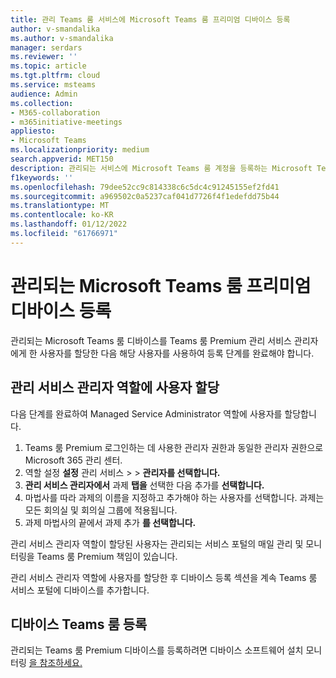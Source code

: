 ```yaml
---
title: 관리 Teams 룸 서비스에 Microsoft Teams 룸 프리미엄 디바이스 등록
author: v-smandalika
ms.author: v-smandalika
manager: serdars
ms.reviewer: ''
ms.topic: article
ms.tgt.pltfrm: cloud
ms.service: msteams
audience: Admin
ms.collection:
- M365-collaboration
- m365initiative-meetings
appliesto:
- Microsoft Teams
ms.localizationpriority: medium
search.appverid: MET150
description: 관리되는 서비스에 Microsoft Teams 룸 계정을 등록하는 Microsoft Teams 룸 프리미엄 대해 자세히 알아보습니다.
f1keywords: ''
ms.openlocfilehash: 79dee52cc9c814338c6c5dc4c91245155ef2fd41
ms.sourcegitcommit: a969502c0a5237caf041d7726f4f1edefdd75b44
ms.translationtype: MT
ms.contentlocale: ko-KR
ms.lasthandoff: 01/12/2022
ms.locfileid: "61766971"
---
```

# <a name="enroll-a-device-in-the-microsoft-teams-rooms-premium-managed-service"></a>관리되는 Microsoft Teams 룸 프리미엄 디바이스 등록

관리되는 Microsoft Teams 룸 디바이스를 Teams 룸 Premium 관리 서비스 관리자에게 한 사용자를 할당한 다음 해당 사용자를 사용하여 등록 단계를 완료해야 합니다.

## <a name="assign-users-to-the-managed-service-administrator-role"></a>관리 서비스 관리자 역할에 사용자 할당

다음 단계를 완료하여 Managed Service Administrator 역할에 사용자를 할당합니다.

1. Teams 룸 Premium 로그인하는 [](https://portal.rooms.microsoft.com/) 데 사용한 관리자 권한과 동일한 관리자 권한으로 Microsoft 365 관리 센터.
2. 역할 설정 **설정** 관리 서비스  >    >   **관리자를 선택합니다.**
3. **관리 서비스 관리자에서** 과제 **탭을** 선택한 다음 추가를 **선택합니다.**
4. 마법사를 따라 과제의 이름을 지정하고 추가해야 하는 사용자를 선택합니다. 과제는 모든 회의실 및 회의실 그룹에 적용됩니다.
5. 과제 마법사의 끝에서 과제 추가 **를 선택합니다.**

관리 서비스 관리자 역할이 할당된 사용자는 관리되는 서비스 포털의 매일 관리 및 모니터링을 Teams 룸 Premium 책임이 있습니다.

관리 서비스 관리자 역할에 사용자를 할당한 후 디바이스 [](#enroll-a-teams-rooms-device) 등록 섹션을 계속 Teams 룸 서비스 포털에 디바이스를 추가합니다.

## <a name="enroll-a-teams-rooms-device"></a>디바이스 Teams 룸 등록

 관리되는 Teams 룸 Premium 디바이스를 등록하려면 디바이스 소프트웨어 설치 모니터링 [을 참조하세요.](monitor-software-installation-guide.md)

<!--2. Select on the **?** icon at the top right-hand corner of the portal to launch the help menu. The help menu includes an [Installation guide](https://portal.rooms.microsoft.com/docs/MMR%20Monitoring%20Software%20Installation%20Guide%20Feb%202021.pdf) containing detailed enrollment instructions:

    1. Review the **Pre-requisites** section in the Installation guide. Confirm that the URLs listed in the **URLs Required for Communication** list are added to your firewall's traffic allow list.
    2. Follow the instructions in the **Enabling TPM Settings** section to enable the Trusted Platform Module (TPM) functionality on your device.
    3. Follow the instructions in the **Adding Proxy Settings** section to configure your device to use your proxy gateway, if you have one.
    4. Follow the instructions in the **Process** section to install the monitoring agent software and configure the self enrollment key on your device.

3. After the monitoring agent and unique XML key are configured on your device, navigate to **Rooms** > room name > **Status**, and then select **Enroll**.

    > [!NOTE]
    > The Teams Rooms device will remain in the **Onboarding** state until a Managed Service Administrator enrolls the device using the portal.

    See [Monitoring device software installation](monitoring-software-installation-guide.md).

<!--## Link to Installation guide

The **Help** menu provides a link to the [Installation guide](https://portal.rooms.microsoft.com/docs/MMR%20Monitoring%20Software%20Installation%20Guide%20Feb%202021.pdf) which in turn provides the following information:

- Instructions on URLs that need to be allow-listed to serve to enable room telemetry to be sent to the managed service.
- Instructions for applying the Microsoft Teams Rooms Premium monitoring agent and unique XML key as part of enrolling a device in the managed service.
- Troubleshooting instructions.-->
